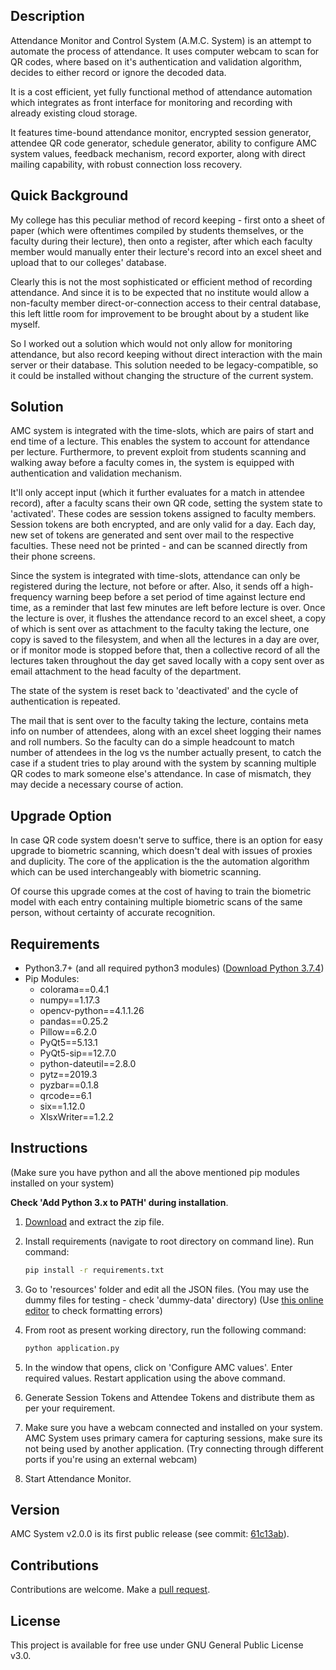 ## Description
Attendance Monitor and Control System (A.M.C. System) is an attempt to automate the process of attendance. It uses computer webcam to scan for QR codes, where based on it's authentication and validation algorithm, decides to either record or ignore the decoded data.

It is a cost efficient, yet fully functional method of attendance automation which integrates as front interface for monitoring and recording with already existing cloud storage.

It features time-bound attendance monitor, encrypted session generator, attendee QR code generator, schedule generator, ability to configure AMC system values, feedback mechanism, record exporter, along with direct mailing capability, with robust connection loss recovery.




## Quick Background

My college has this peculiar method of record keeping - first onto a sheet of paper (which were oftentimes compiled by students themselves, or the faculty during their lecture), then onto a register, after which each faculty member would manually enter their lecture's record into an excel sheet and upload that to our colleges' database.

Clearly this is not the most sophisticated or efficient method of recording attendance. And since it is to be expected that no institute would allow a non-faculty member direct-or-connection access to their central database, this left little room for improvement to be brought about by a student like myself.

So I worked out a solution which would not only allow for monitoring attendance, but also record keeping without direct interaction with the main server or their database. This solution needed to be legacy-compatible, so it could be installed without changing the structure of the current system.




## Solution

AMC system is integrated with the time-slots, which are pairs of start and end time of a lecture. This enables the system to account for attendance per lecture. Furthermore, to prevent exploit from students scanning and walking away before a faculty comes in, the system is equipped with authentication and validation mechanism.

It'll only accept input (which it further evaluates for a match in attendee record), after a faculty scans their own QR code, setting the system state to 'activated'. These codes are session tokens assigned to faculty members. Session tokens are both encrypted, and are only valid for a day. Each day, new set of tokens are generated and sent over mail to the respective faculties. These need not be printed - and can be scanned directly from their phone screens.

Since the system is integrated with time-slots, attendance can only be registered during the lecture, not before or after. Also, it sends off a high-frequency warning beep before a set period of time against lecture end time, as a reminder that last few minutes are left before lecture is over. Once the lecture is over, it flushes the attendance record to an excel sheet, a copy of which is sent over as attachment to the faculty taking the lecture, one copy is saved to the filesystem, and when all the lectures in a day are over, or if monitor mode is stopped before that, then a collective record of all the lectures taken throughout the day get saved locally with a copy sent over as email attachment to the head faculty of the department.

The state of the system is reset back to 'deactivated' and the cycle of authentication is repeated.

The mail that is sent over to the faculty taking the lecture, contains meta info on number of attendees, along with an excel sheet logging their names and roll numbers. So the faculty can do a simple headcount to match number of attendees in the log vs the number actually present, to catch the case if a student tries to play around with the system by scanning multiple QR codes to mark someone else's attendance. In case of mismatch, they may decide a necessary course of action.




## Upgrade Option

In case QR code system doesn't serve to suffice, there is an option for easy upgrade to biometric scanning, which doesn't deal with issues of proxies and duplicity. The core of the application is the the automation algorithm which can be used interchangeably with biometric scanning.

Of course this upgrade comes at the cost of having to train the biometric model with each entry containing multiple biometric scans of the same person, without certainty of accurate recognition.




## Requirements

- Python3.7+ (and all required python3 modules)
  (<a href="https://www.python.org/ftp/python/3.7.4/python-3.7.4.exe">Download Python 3.7.4</a>)
- Pip Modules:
  - colorama==0.4.1
  - numpy==1.17.3
  - opencv-python==4.1.1.26
  - pandas==0.25.2
  - Pillow==6.2.0
  - PyQt5==5.13.1
  - PyQt5-sip==12.7.0
  - python-dateutil==2.8.0
  - pytz==2019.3
  - pyzbar==0.1.8
  - qrcode==6.1
  - six==1.12.0
  - XlsxWriter==1.2.2



## Instructions

(Make sure you have python  and all the above mentioned pip modules installed on your system)

**Check 'Add Python 3.x to PATH' during installation**.

1. <a href="https://github.com/hardeepnarang10/attendance-automation/archive/master.zip">Download</a> and extract the zip file.

2. Install requirements (navigate to root directory on command line). Run command:

   ```bash
   pip install -r requirements.txt
   ```

3. Go to 'resources' folder and edit all the JSON files. (You may use the dummy files for testing - check 'dummy-data' directory) (Use <a href="http://jsoneditoronline.org/">this online editor</a> to check formatting errors)

4. From root as present working directory, run the following command:

   ```python
   python application.py
   ```

5. In the window that opens, click on 'Configure AMC values'. Enter required values. Restart application using the above command.

6. Generate Session Tokens and Attendee Tokens and distribute them as per your requirement.

7. Make sure you have a webcam connected and installed on your system. AMC System uses primary camera for capturing sessions, make sure its not being used by another application. (Try connecting through different ports if you're using an external webcam)

8. Start Attendance Monitor.



## Version

AMC System v2.0.0 is its first public release (see commit: [61c13ab](https://github.com/hardeepnarang10/attendance-automation/commit/61c13abe1ac3bbd9f1cc65746896f0a0992ed5d5)).



## Contributions

Contributions are welcome. Make a [pull request](../../pulls).




## License

This project is available for free use under GNU General Public License v3.0.

